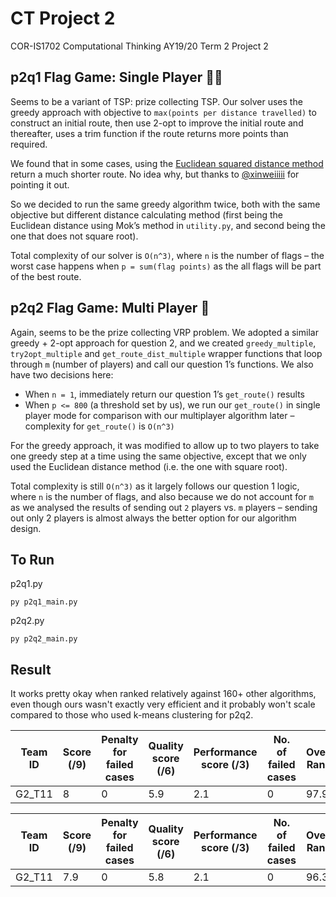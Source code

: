 # CT Project 2

COR-IS1702 Computational Thinking AY19/20 Term 2 Project 2

## p2q1 Flag Game: Single Player 👩‍💻

Seems to be a variant of TSP: prize collecting TSP. Our solver uses the greedy approach with objective to `max(points per distance travelled)` to construct an initial route, then use 2-opt to improve the initial route and thereafter, uses a trim function if the route returns more points than required.

We found that in some cases, using the [Euclidean squared distance method](http://theory.stanford.edu/~amitp/GameProgramming/Heuristics.html#euclidean-distance-squared) return a much shorter route. No idea why, but thanks to [@xinweiiiii](https://github.com/xinweiiiii) for pointing it out.

So we decided to run the same greedy algorithm twice, both with the same objective but different distance calculating method (first being the Euclidean distance using Mok’s method in `utility.py`, and second being the one that does not square root).

Total complexity of our solver is `O(n^3)`, where `n` is the number of flags – the worst case happens when `p = sum(flag points)` as the all flags will be part of the best route.

## p2q2 Flag Game: Multi Player 👫

Again, seems to be the prize collecting VRP problem. We adopted a similar greedy + 2-opt approach for question 2, and we created `greedy_multiple`, `try2opt_multiple` and `get_route_dist_multiple` wrapper functions that loop through `m` (number of players) and call our question 1’s functions. We also have two decisions here:

- When `n = 1`, immediately return our question 1’s `get_route()` results
- When `p <= 800` (a threshold set by us), we run our `get_route()` in single player mode for comparison with our multiplayer algorithm later – complexity for `get_route()` is `O(n^3)`

For the greedy approach, it was modified to allow up to two players to take one greedy step at a time using the same objective, except that we only used the Euclidean distance method (i.e. the one with square root).

Total complexity is still `O(n^3)` as it largely follows our question 1 logic, where `n` is the number of flags, and also because we do not account for `m` as we analysed the results of sending out `2` players vs. `m` players – sending out only 2 players is almost always the better option for our algorithm design.

## To Run
p2q1.py
```
py p2q1_main.py
```

p2q2.py
```
py p2q2_main.py
```

## Result
It works pretty okay when ranked relatively against 160+ other algorithms, even though ours wasn't exactly very efficient and it probably won't scale compared to those who used k-means clustering for p2q2.

| Team ID | Score (/9) | Penalty for failed cases | Quality score (/6) | Performance score (/3) | No. of failed cases | Overall Rank T | Overall Rank Q | Rank0 Q | Rank1 Q | Rank2 Q | Rank3 Q | Rank4 Q | Rank5 Q | Rank6 Q | Rank7 Q | Rank8 Q | Rank9 Q | Rank10 Q | Rank11 Q | Rank12 Q | Rank13 Q | Rank14 Q | Rank15 Q | Results0 Q | Results1 Q | Results2 Q | Results3 Q | Results4 Q | Results5 Q | Results6 Q | Results7 Q | Results8 Q | Results9 Q | Results10 Q | Results11 Q | Results12 Q | Results13 Q | Results14 Q | Results15 Q | Overall Rank T | Rank0 T | Rank1 T | Rank2 T | Rank3 T | Rank4 T | Rank5 T | Rank6 T | Rank7 T | Rank8 T | Rank9 T | Rank10 T | Rank11 T | Rank12 T | Rank13 T | Rank14 T | Rank15 T | Results0 T | Results1 T | Results2 T | Results3 T | Results4 T | Results5 T | Results6 T | Results7 T | Results8 T | Results9 T | Results10 T | Results11 T | Results12 T | Results13 T | Results14 T | Results15 T |
|---------|------------|--------------------------|--------------------|------------------------|---------------------|----------------|----------------|---------|---------|---------|---------|---------|---------|---------|---------|---------|---------|----------|----------|----------|----------|----------|----------|------------|------------|------------|------------|------------|------------|------------|------------|------------|------------|-------------|-------------|-------------|-------------|-------------|-------------|----------------|---------|---------|---------|---------|---------|---------|---------|---------|---------|---------|----------|----------|----------|----------|----------|----------|------------|------------|------------|------------|------------|------------|------------|------------|------------|------------|-------------|-------------|-------------|-------------|-------------|-------------|
| G2_T11  | 8          | 0                        | 5.9                | 2.1                    | 0                   | 97.9           | 18.1           | 10      | 27      | 2       | 6       | 31      | 30      | 40      | 41      | 8       | 10      | 26       | 11       | 5        | 19       | 11       | 12       | 48.91      | 41.56      | 194.96     | 217.52     | 47.08      | 40.83      | 300.02     | 321.9      | 597.12     | 621.04     | 78.05       | 54.23       | 363.05      | 386.59      | 921.53      | 951.56      | 97.9           | 21      | 74      | 99      | 94      | 45      | 95      | 126     | 122     | 133     | 127     | 39       | 91       | 122      | 118      | 131      | 129      | 15         | 31         | 531        | 531        | 15         | 31         | 1343       | 1328       | 11813      | 11859      | 15          | 31          | 1015        | 1032        | 10969       | 10985       |

| Team ID | Score (/9) | Penalty for failed cases | Quality score (/6) | Performance score (/3) | No. of failed cases | Overall Rank T | Overall Rank Q | Rank0 Q | Rank1 Q | Rank2 Q | Rank3 Q | Rank4 Q | Rank5 Q | Rank6 Q | Rank7 Q | Rank8 Q | Rank9 Q | Rank10 Q | Rank11 Q | Rank12 Q | Rank13 Q | Rank14 Q | Rank15 Q | Results0 Q | Results1 Q | Results2 Q | Results3 Q | Results4 Q | Results5 Q | Results6 Q | Results7 Q | Results8 Q | Results9 Q | Results10 Q | Results11 Q | Results12 Q | Results13 Q | Results14 Q | Results15 Q | Overall Rank T | Rank0 T | Rank1 T | Rank2 T | Rank3 T | Rank4 T | Rank5 T | Rank6 T | Rank7 T | Rank8 T | Rank9 T | Rank10 T | Rank11 T | Rank12 T | Rank13 T | Rank14 T | Rank15 T | Results0 T | Results1 T | Results2 T | Results3 T | Results4 T | Results5 T | Results6 T | Results7 T | Results8 T | Results9 T | Results10 T | Results11 T | Results12 T | Results13 T | Results14 T | Results15 T |
|---------|------------|--------------------------|--------------------|------------------------|---------------------|----------------|----------------|---------|---------|---------|---------|---------|---------|---------|---------|---------|---------|----------|----------|----------|----------|----------|----------|------------|------------|------------|------------|------------|------------|------------|------------|------------|------------|-------------|-------------|-------------|-------------|-------------|-------------|----------------|---------|---------|---------|---------|---------|---------|---------|---------|---------|---------|----------|----------|----------|----------|----------|----------|------------|------------|------------|------------|------------|------------|------------|------------|------------|------------|-------------|-------------|-------------|-------------|-------------|-------------|
| G2_T11  | 7.9        | 0                        | 5.8                | 2.1                    | 0                   | 96.3           | 19.5           | 6       | 13      | 22      | 12      | 14      | 49      | 34      | 7       | 36      | 33      | 28       | 9        | 8        | 5        | 22       | 14       | 48.91      | 41.56      | 778.11     | 847.93     | 47.08      | 40.58      | 300.02     | 321.9      | 695.64     | 783.89     | 78.05       | 51.86       | 361.04      | 386.59      | 1004.84     | 1067.64     | 96.3           | 52      | 53      | 114     | 108     | 61      | 68      | 139     | 140     | 111     | 107     | 55       | 22       | 138      | 135      | 120      | 117      | 31         | 16         | 1937       | 1953       | 31         | 31         | 1562       | 1656       | 1562       | 1562       | 31          | 15          | 1171        | 1203        | 1359        | 1375        |
